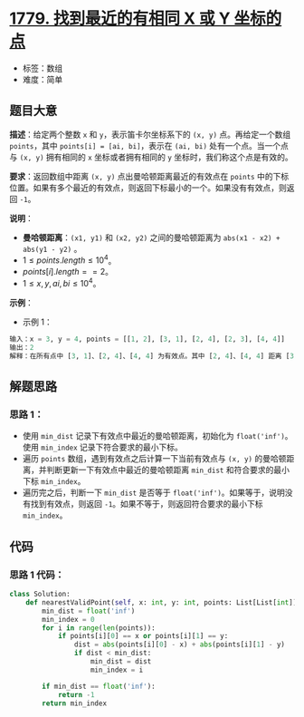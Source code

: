 # [1779. 找到最近的有相同 X 或 Y 坐标的点](https://leetcode.cn/problems/find-nearest-point-that-has-the-same-x-or-y-coordinate/)

- 标签：数组
- 难度：简单

## 题目大意

**描述**：给定两个整数 `x` 和 `y`，表示笛卡尔坐标系下的 `(x, y)` 点。再给定一个数组 `points`，其中 `points[i] = [ai, bi]`，表示在 `(ai, bi)` 处有一个点。当一个点与 `(x, y)` 拥有相同的 `x` 坐标或者拥有相同的 `y` 坐标时，我们称这个点是有效的。

**要求**：返回数组中距离 `(x, y)` 点出曼哈顿距离最近的有效点在 `points` 中的下标位置。如果有多个最近的有效点，则返回下标最小的一个。如果没有有效点，则返回 `-1`。

**说明**：

- **曼哈顿距离**：`(x1, y1)` 和 `(x2, y2)` 之间的曼哈顿距离为 `abs(x1 - x2) + abs(y1 - y2)` 。
- $1 \le points.length \le 10^4$。
- $points[i].length == 2$。
- $1 \le x, y, ai, bi \le 10^4$。

**示例**：

- 示例 1：

```python
输入：x = 3, y = 4, points = [[1, 2], [3, 1], [2, 4], [2, 3], [4, 4]]
输出：2
解释：在所有点中 [3, 1]、[2, 4]、[4, 4] 为有效点。其中 [2, 4]、[4, 4] 距离 [3, 4] 曼哈顿距离最近，都为 1。[2, 4] 下标最小，所以返回 2。
```

## 解题思路

### 思路 1：

- 使用 `min_dist` 记录下有效点中最近的曼哈顿距离，初始化为 `float('inf')`。使用 `min_index` 记录下符合要求的最小下标。
- 遍历 `points` 数组，遇到有效点之后计算一下当前有效点与 `(x, y)` 的曼哈顿距离，并判断更新一下有效点中最近的曼哈顿距离 `min_dist` 和符合要求的最小下标 `min_index`。
- 遍历完之后，判断一下 `min_dist` 是否等于 `float('inf')`。如果等于，说明没有找到有效点，则返回 `-1`。如果不等于，则返回符合要求的最小下标 `min_index`。

## 代码

### 思路 1 代码：

```python
class Solution:
    def nearestValidPoint(self, x: int, y: int, points: List[List[int]]) -> int:
        min_dist = float('inf')
        min_index = 0
        for i in range(len(points)):
            if points[i][0] == x or points[i][1] == y:
                dist = abs(points[i][0] - x) + abs(points[i][1] - y)
                if dist < min_dist:
                    min_dist = dist
                    min_index = i

        if min_dist == float('inf'):
            return -1
        return min_index
```

